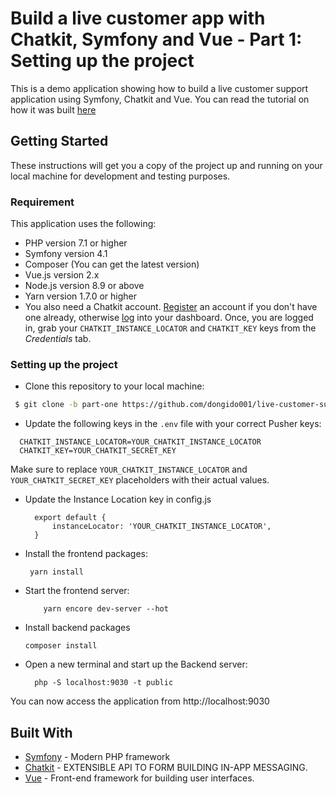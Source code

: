 # Build a live customer app with Chatkit, Symfony and Vue - Part 1: Setting up the project

This is a demo application showing how to build a live customer support application using Symfony, Chatkit and Vue. You can read the tutorial on how it was built [here](https://pusher.com/tutorials/)

## Getting Started

These instructions will get you a copy of the project up and running on your local machine for development and testing purposes.

### Requirement

This application uses the following:

- PHP version 7.1 or higher
- Symfony version 4.1
- Composer  (You can get the latest version) 
- Vue.js version 2.x
- Node.js version 8.9 or above
- Yarn version 1.7.0 or higher
- You also need a Chatkit account. [Register](https://dash.pusher.com/authenticate/register?product=chatkit) an account if you don't have one already, otherwise [log](https://dash.pusher.com/authenticate) into your dashboard. Once, you are logged in, grab your `CHATKIT_INSTANCE_LOCATOR` and `CHATKIT_KEY` keys from the *Credentials* tab.

### Setting up the project

 - Clone this repository to your local machine:

```sh
 $ git clone -b part-one https://github.com/dongido001/live-customer-support.git
```

 - Update the following keys in the `.env` file with your correct Pusher keys:
  ```
    CHATKIT_INSTANCE_LOCATOR=YOUR_CHATKIT_INSTANCE_LOCATOR
    CHATKIT_KEY=YOUR_CHATKIT_SECRET_KEY
  ```

Make sure to replace `YOUR_CHATKIT_INSTANCE_LOCATOR` and `YOUR_CHATKIT_SECRET_KEY` placeholders with their actual values.

- Update the Instance Location key in config.js
  
  ```
    export default {
        instanceLocator: 'YOUR_CHATKIT_INSTANCE_LOCATOR',
    }
   ```

- Install the frontend packages:
   ```
    yarn install
   ```

- Start the frontend server:

    ```
        yarn encore dev-server --hot
    ```

- Install backend packages

    ```
    composer install
    ```

- Open a new terminal and start up the Backend server:

  ```
    php -S localhost:9030 -t public

  ```
You can now access the application from http://localhost:9030


## Built With

* [Symfony](https://symfony.com/) - Modern PHP framework
* [Chatkit](https://pusher.com/chatkit) - EXTENSIBLE API TO
FORM BUILDING IN-APP MESSAGING.
* [Vue](https://vuejs.org/) - Front-end framework for building user interfaces.
